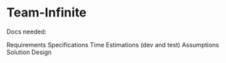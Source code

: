 # Team-Infinite

Docs needed:

Requirements
Specifications
Time Estimations (dev and test)
Assumptions
Solution Design
